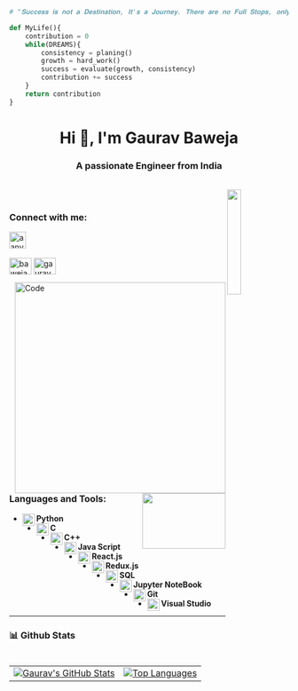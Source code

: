 ````python
# "𝐒𝐮𝐜𝐜𝐞𝐬𝐬 𝐢𝐬 𝐧𝐨𝐭 𝐚 𝐃𝐞𝐬𝐭𝐢𝐧𝐚𝐭𝐢𝐨𝐧, 𝐈𝐭'𝐬 𝐚 𝐉𝐨𝐮𝐫𝐧𝐞𝐲. 𝐓𝐡𝐞𝐫𝐞 𝐚𝐫𝐞 𝐧𝐨 𝐅𝐮𝐥𝐥 𝐒𝐭𝐨𝐩𝐬, 𝐨𝐧𝐥𝐲 𝐂𝐨𝐦𝐦𝐚𝐬."

def MyLife(){
    contribution = 0
    while(DREAMS){
        consistency = planing()
        growth = hard_work()
        success = evaluate(growth, consistency)
        contribution += success
    }
    return contribution
}

````
<h1 align="center">Hi 👋, I'm Gaurav Baweja</h1>
<h3 align="center">A passionate Engineer from India</h3>
<br>

<img align="right" src="https://media.tenor.com/ow94qLGI8WsAAAAM/ai.gif" align='right' width='22%'>

<br>

<h3 align="left">Connect with me:</h3>
<p align="left">
<a href="https://linkedin.com/in/bawejagb" target="blank"><img align="center" src="https://cdn-icons-png.flaticon.com/512/174/174857.png" alt="aanvikshiki" height="30" width="30" /></a>
<br><br>
<a href="https://leetcode.com/bawejagb/" target="blank"><img align="center" src="https://upload.wikimedia.org/wikipedia/commons/1/19/LeetCode_logo_black.png" alt="bawejagb" height="30" width="40" /></a>
<a href="https://www.codechef.com/users/gaurav2508" target="blank"><img align="center" src="https://cdn.jsdelivr.net/npm/simple-icons@3.1.0/icons/codechef.svg" alt="gaurav2508" height="30" width="40" /></a>
</p>
<img align="right" width="380" alt="Code" src="https://i.giphy.com/media/qgQUggAC3Pfv687qPC/giphy.webp"/>

<img align="right" width="150" height="100" src="https://media.tenor.com/Rft05nnPfpgAAAAM/sewa-rumah-nak-baya-bile.gif"/>


<h3 align="left">Languages and Tools:</h3>

- <img align="left" alt="Python" width="22px" src="https://img.icons8.com/fluency/512/python.png" />  **Python**
- <img align="left" alt="C" width="22px" src="https://img.icons8.com/color/512/c-programming.png" />   **C**
- <img align="left" alt="C++" width="22px" src="https://img.icons8.com/color/512/c-plus-plus-logo.png" />   **C++**
- <img align="left" alt="JS" width="22px" src="https://img.icons8.com/color/512/javascript.png" />  **Java Script**
- <img align="left" alt="React" width="22px" src="https://upload.wikimedia.org/wikipedia/commons/thumb/a/a7/React-icon.svg/1024px-React-icon.svg.png?20220125121207" />  **React.js**
- <img align="left" alt="Redux" width="22px" src="https://upload.wikimedia.org/wikipedia/commons/4/49/Redux.png" />  **Redux.js**
- <img align="left" alt="SQL" width="22px" src="https://cdn-icons-png.flaticon.com/512/29/29594.png" />  **SQL**
- <img align="left" alt="Jupyter Notebook" width="22px" src="https://www.vectorlogo.zone/logos/jupyter/jupyter-icon.svg" /> **Jupyter NoteBook**
- <img align="left" alt="Git" width="22px" src="https://cdn-icons-png.flaticon.com/512/25/25231.png" /> **Git**
- <img align="left" alt="Visual Studio" width="22px" src="https://cdn.jsdelivr.net/npm/simple-icons@v3/icons/visualstudio.svg"/>  **Visual Studio**

<hr/>

### 📊 Github Stats

<table>
  <tr>
    <td>
      <a href="https://github.com/bawejagb/github-readme-stats"> <img src="https://github-readme-stats.vercel.app/api?username=bawejagb&hide_border=true&show_icons=true" alt="Gaurav's GitHub Stats" /> </a>
    </td>
    <td>
      <a href="https://github.com/bawejagb/github-readme-stats"> <img src="https://github-readme-stats.vercel.app/api/top-langs/?username=bawejagb&hide_border=true&langs_count=8&layout=compact" alt="Top Languages" /> </a>
    </td>
  </tr>
</table>

